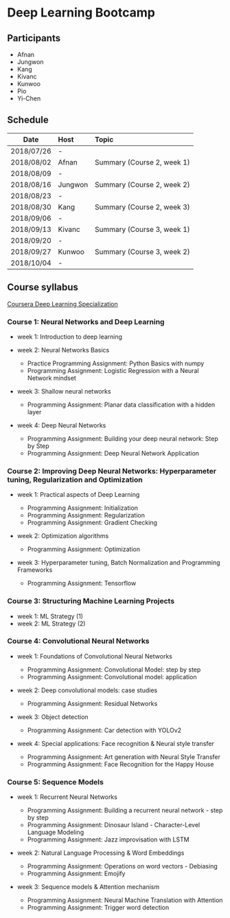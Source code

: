 # Deep Learning Bootcamp


## Participants
- Afnan
- Jungwon
- Kang
- Kivanc
- Kunwoo
- Pio
- Yi-Chen


## Schedule

| Date       | Host           | Topic                      |
|:----------:|:---------------|:---------------------------|
| 2018/07/26 | -              |                            |
| 2018/08/02 | Afnan          | Summary (Course 2, week 1) |
| 2018/08/09 | -              |                            |
| 2018/08/16 | Jungwon        | Summary (Course 2, week 2) |
| 2018/08/23 | -              |                            |
| 2018/08/30 | Kang           | Summary (Course 2, week 3) |
| 2018/09/06 | -              |                            |
| 2018/09/13 | Kivanc         | Summary (Course 3, week 1) |
| 2018/09/20 | -              |                            |
| 2018/09/27 | Kunwoo         | Summary (Course 3, week 2) |
| 2018/10/04 | -              |                            |


## Course syllabus

[Coursera Deep Learning Specialization](https://www.coursera.org/specializations/deep-learning)


### Course 1: Neural Networks and Deep Learning
- week 1: Introduction to deep learning
- week 2: Neural Networks Basics
  - Practice Programming Assignment: Python Basics with numpy
  - Programming Assignment: Logistic Regression with a Neural Network mindset
    
- week 3: Shallow neural networks
  - Programming Assignment: Planar data classification with a hidden layer

- week 4: Deep Neural Networks
  - Programming Assignment: Building your deep neural network: Step by Step
  - Programming Assignment: Deep Neural Network Application

### Course 2: Improving Deep Neural Networks: Hyperparameter tuning, Regularization and Optimization
- week 1: Practical aspects of Deep Learning
  - Programming Assignment: Initialization
  - Programming Assignment: Regularization
  - Programming Assignment: Gradient Checking

- week 2: Optimization algorithms
  - Programming Assignment: Optimization

- week 3: Hyperparameter tuning, Batch Normalization and Programming Frameworks
  - Programming Assignment: Tensorflow

### Course 3: Structuring Machine Learning Projects
- week 1: ML Strategy (1)
- week 2: ML Strategy (2)

### Course 4: Convolutional Neural Networks
- week 1: Foundations of Convolutional Neural Networks
  - Programming Assignment: Convolutional Model: step by step
  - Programming Assignment: Convolutional model: application

- week 2: Deep convolutional models: case studies
  - Programming Assignment: Residual Networks

- week 3: Object detection
  - Programming Assignment: Car detection with YOLOv2

- week 4: Special applications: Face recognition & Neural style transfer
  - Programming Assignment: Art generation with Neural Style Transfer
  - Programming Assignment: Face Recognition for the Happy House

### Course 5: Sequence Models
- week 1: Recurrent Neural Networks
  - Programming Assignment: Building a recurrent neural network - step by step
  - Programming Assignment: Dinosaur Island - Character-Level Language Modeling
  - Programming Assignment: Jazz improvisation with LSTM

- week 2: Natural Language Processing & Word Embeddings
  - Programming Assignment: Operations on word vectors - Debiasing
  - Programming Assignment: Emojify

- week 3: Sequence models & Attention mechanism
  - Programming Assignment: Neural Machine Translation with Attention
  - Programming Assignment: Trigger word detection

